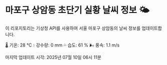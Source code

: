 
# 마포구 상암동 초단기 실황 날씨 정보 🌤️

이 리포지토리는 기상청 API를 사용하여 서울 마포구 상암동의 날씨 정보를 업데이트합니다. 

🌡️ 기온: 28 ℃
💧 강수량: 0 mm
💦 습도: 61 %
🌬️ 풍속: 1.1 m/s

마지막 업데이트 시각: 2025년 07월 10일 06시 11분    

